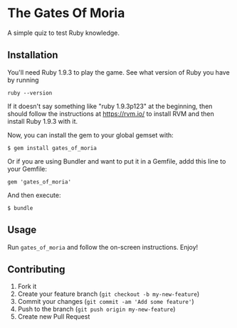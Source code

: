 # The Gates Of Moria

A simple quiz to test Ruby knowledge.

## Installation

You'll need Ruby 1.9.3 to play the game. See what version of Ruby you have by running

    ruby --version
    
If it doesn't say something like "ruby 1.9.3p123" at the beginning, then should follow the instructions at https://rvm.io/ to install RVM and then install Ruby 1.9.3 with it.

Now, you can install the gem to your global gemset with:

    $ gem install gates_of_moria

Or if you are using Bundler and want to put it in a Gemfile, addd this line to your Gemfile:

    gem 'gates_of_moria'

And then execute:

    $ bundle

## Usage

Run `gates_of_moria` and follow the on-screen instructions. Enjoy!

## Contributing

1. Fork it
2. Create your feature branch (`git checkout -b my-new-feature`)
3. Commit your changes (`git commit -am 'Add some feature'`)
4. Push to the branch (`git push origin my-new-feature`)
5. Create new Pull Request
